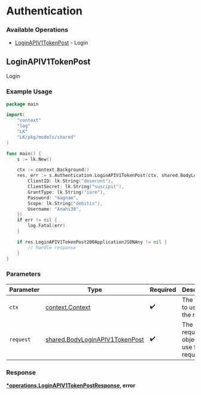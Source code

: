 # Authentication

### Available Operations

* [LoginAPIV1TokenPost](#loginapiv1tokenpost) - Login

## LoginAPIV1TokenPost

Login

### Example Usage

```go
package main

import(
	"context"
	"log"
	"LK"
	"LK/pkg/models/shared"
)

func main() {
    s := lk.New()

    ctx := context.Background()
    res, err := s.Authentication.LoginAPIV1TokenPost(ctx, shared.BodyLoginAPIV1TokenPost{
        ClientID: lk.String("deserunt"),
        ClientSecret: lk.String("suscipit"),
        GrantType: lk.String("iure"),
        Password: "magnam",
        Scope: lk.String("debitis"),
        Username: "Anahi38",
    })
    if err != nil {
        log.Fatal(err)
    }

    if res.LoginAPIV1TokenPost200ApplicationJSONAny != nil {
        // handle response
    }
}
```

### Parameters

| Parameter                                                                        | Type                                                                             | Required                                                                         | Description                                                                      |
| -------------------------------------------------------------------------------- | -------------------------------------------------------------------------------- | -------------------------------------------------------------------------------- | -------------------------------------------------------------------------------- |
| `ctx`                                                                            | [context.Context](https://pkg.go.dev/context#Context)                            | :heavy_check_mark:                                                               | The context to use for the request.                                              |
| `request`                                                                        | [shared.BodyLoginAPIV1TokenPost](../../models/shared/bodyloginapiv1tokenpost.md) | :heavy_check_mark:                                                               | The request object to use for the request.                                       |


### Response

**[*operations.LoginAPIV1TokenPostResponse](../../models/operations/loginapiv1tokenpostresponse.md), error**

